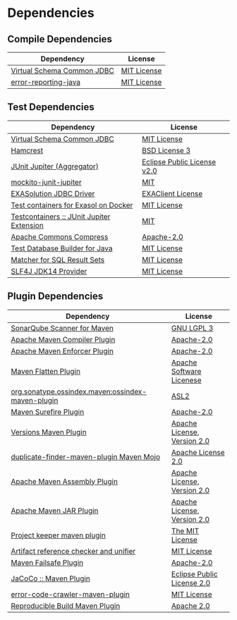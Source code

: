 <!-- @formatter:off -->
# Dependencies

## Compile Dependencies

| Dependency                      | License          |
| ------------------------------- | ---------------- |
| [Virtual Schema Common JDBC][0] | [MIT License][1] |
| [error-reporting-java][2]       | [MIT License][3] |

## Test Dependencies

| Dependency                                      | License                          |
| ----------------------------------------------- | -------------------------------- |
| [Virtual Schema Common JDBC][0]                 | [MIT License][1]                 |
| [Hamcrest][4]                                   | [BSD License 3][5]               |
| [JUnit Jupiter (Aggregator)][6]                 | [Eclipse Public License v2.0][7] |
| [mockito-junit-jupiter][8]                      | [MIT][9]                         |
| [EXASolution JDBC Driver][10]                   | [EXAClient License][11]          |
| [Test containers for Exasol on Docker][12]      | [MIT License][13]                |
| [Testcontainers :: JUnit Jupiter Extension][14] | [MIT][15]                        |
| [Apache Commons Compress][16]                   | [Apache-2.0][17]                 |
| [Test Database Builder for Java][18]            | [MIT License][19]                |
| [Matcher for SQL Result Sets][20]               | [MIT License][21]                |
| [SLF4J JDK14 Provider][22]                      | [MIT License][23]                |

## Plugin Dependencies

| Dependency                                              | License                           |
| ------------------------------------------------------- | --------------------------------- |
| [SonarQube Scanner for Maven][24]                       | [GNU LGPL 3][25]                  |
| [Apache Maven Compiler Plugin][26]                      | [Apache-2.0][17]                  |
| [Apache Maven Enforcer Plugin][27]                      | [Apache-2.0][17]                  |
| [Maven Flatten Plugin][28]                              | [Apache Software Licenese][17]    |
| [org.sonatype.ossindex.maven:ossindex-maven-plugin][29] | [ASL2][30]                        |
| [Maven Surefire Plugin][31]                             | [Apache-2.0][17]                  |
| [Versions Maven Plugin][32]                             | [Apache License, Version 2.0][17] |
| [duplicate-finder-maven-plugin Maven Mojo][33]          | [Apache License 2.0][34]          |
| [Apache Maven Assembly Plugin][35]                      | [Apache License, Version 2.0][17] |
| [Apache Maven JAR Plugin][36]                           | [Apache License, Version 2.0][17] |
| [Project keeper maven plugin][37]                       | [The MIT License][38]             |
| [Artifact reference checker and unifier][39]            | [MIT License][40]                 |
| [Maven Failsafe Plugin][41]                             | [Apache-2.0][17]                  |
| [JaCoCo :: Maven Plugin][42]                            | [Eclipse Public License 2.0][43]  |
| [error-code-crawler-maven-plugin][44]                   | [MIT License][45]                 |
| [Reproducible Build Maven Plugin][46]                   | [Apache 2.0][30]                  |

[0]: https://github.com/exasol/virtual-schema-common-jdbc/
[1]: https://github.com/exasol/virtual-schema-common-jdbc/blob/main/LICENSE
[2]: https://github.com/exasol/error-reporting-java/
[3]: https://github.com/exasol/error-reporting-java/blob/main/LICENSE
[4]: http://hamcrest.org/JavaHamcrest/
[5]: http://opensource.org/licenses/BSD-3-Clause
[6]: https://junit.org/junit5/
[7]: https://www.eclipse.org/legal/epl-v20.html
[8]: https://github.com/mockito/mockito
[9]: https://github.com/mockito/mockito/blob/main/LICENSE
[10]: http://www.exasol.com
[11]: https://repo1.maven.org/maven2/com/exasol/exasol-jdbc/7.1.20/exasol-jdbc-7.1.20-license.txt
[12]: https://github.com/exasol/exasol-testcontainers/
[13]: https://github.com/exasol/exasol-testcontainers/blob/main/LICENSE
[14]: https://java.testcontainers.org
[15]: http://opensource.org/licenses/MIT
[16]: https://commons.apache.org/proper/commons-compress/
[17]: https://www.apache.org/licenses/LICENSE-2.0.txt
[18]: https://github.com/exasol/test-db-builder-java/
[19]: https://github.com/exasol/test-db-builder-java/blob/main/LICENSE
[20]: https://github.com/exasol/hamcrest-resultset-matcher/
[21]: https://github.com/exasol/hamcrest-resultset-matcher/blob/main/LICENSE
[22]: http://www.slf4j.org
[23]: http://www.opensource.org/licenses/mit-license.php
[24]: http://sonarsource.github.io/sonar-scanner-maven/
[25]: http://www.gnu.org/licenses/lgpl.txt
[26]: https://maven.apache.org/plugins/maven-compiler-plugin/
[27]: https://maven.apache.org/enforcer/maven-enforcer-plugin/
[28]: https://www.mojohaus.org/flatten-maven-plugin/
[29]: https://sonatype.github.io/ossindex-maven/maven-plugin/
[30]: http://www.apache.org/licenses/LICENSE-2.0.txt
[31]: https://maven.apache.org/surefire/maven-surefire-plugin/
[32]: https://www.mojohaus.org/versions/versions-maven-plugin/
[33]: https://basepom.github.io/duplicate-finder-maven-plugin
[34]: http://www.apache.org/licenses/LICENSE-2.0.html
[35]: https://maven.apache.org/plugins/maven-assembly-plugin/
[36]: https://maven.apache.org/plugins/maven-jar-plugin/
[37]: https://github.com/exasol/project-keeper/
[38]: https://github.com/exasol/project-keeper/blob/main/LICENSE
[39]: https://github.com/exasol/artifact-reference-checker-maven-plugin/
[40]: https://github.com/exasol/artifact-reference-checker-maven-plugin/blob/main/LICENSE
[41]: https://maven.apache.org/surefire/maven-failsafe-plugin/
[42]: https://www.jacoco.org/jacoco/trunk/doc/maven.html
[43]: https://www.eclipse.org/legal/epl-2.0/
[44]: https://github.com/exasol/error-code-crawler-maven-plugin/
[45]: https://github.com/exasol/error-code-crawler-maven-plugin/blob/main/LICENSE
[46]: http://zlika.github.io/reproducible-build-maven-plugin
